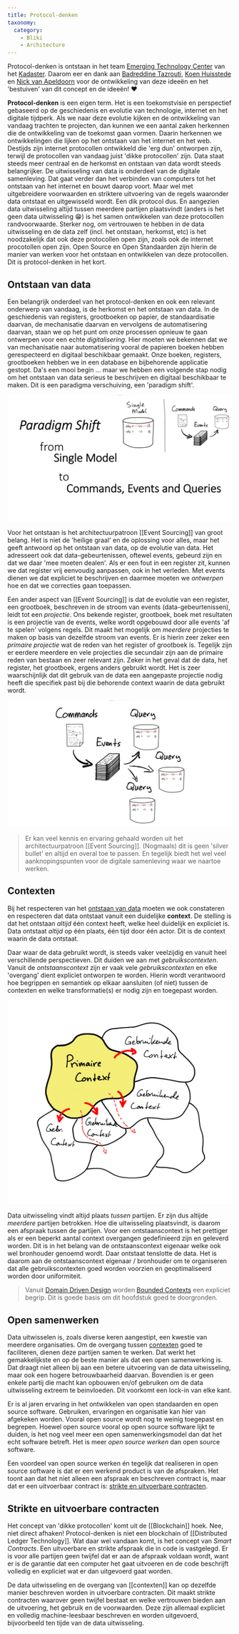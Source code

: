 ```yaml
---
title: Protocol-denken
taxonomy:
  category:
    - Bliki
    - Architecture
---
```

Protocol-denken is ontstaan in het team <a href="https://www.kadaster.nl/zakelijk/over-ons/innovatie" target="_blank">Emerging Technology Center</a> van het <a href="https://kadaster.nl" target="_blank">Kadaster</a>.  Daarom eer en dank aan <a href="https://www.linkedin.com/in/btazrouti/" target="_blank">Badreddine Tazrouti</a>, <a href="https://www.linkedin.com/in/koenhuisstede/" target="_blank">Koen Huisstede</a> en <a href="https://www.linkedin.com/in/nickvapeldoorn/" target="_blank">Nick van Apeldoorn</a> voor de ontwikkeling van deze ideeën en het 'bestuiven' van dit concept en de ideeën! :heart:

**Protocol-denken** is een eigen term. Het is een toekomstvisie en perspectief gebaseerd op de geschiedenis en evolutie van technologie, internet en het digitale tijdperk. Als we naar deze evolutie kijken en de ontwikkeling van vandaag trachten te projecten, dan kunnen we een aantal zaken herkennen die de ontwikkeling van de toekomst gaan vormen. Daarin herkennen we ontwikkelingen die lijken op het ontstaan van het internet en het web. Destijds zijn internet protocollen ontwikkeld die 'erg dun' ontworpen zijn, terwijl de protocollen van vandaag juist 'dikke protocollen' zijn. Data staat steeds meer centraal en de herkomst en ontstaan van data wordt steeds belangrijker. De uitwisseling van data is onderdeel van de digitale samenleving. Dat gaat verder dan het verbinden van computers tot het ontstaan van het internet en bouwt daarop voort. Maar wel met uitgebreidere voorwaarden en striktere uitvoering van de regels waaronder data ontstaat en uitgewisseld wordt. Een dik protocol dus. En aangezien data uitwisseling altijd tussen meerdere partijen plaatsvindt (anders is het geen data uitwisseling :grin:) is het samen ontwikkelen van deze protocollen randvoorwaarde. Sterker nog, om vertrouwen te hebben in de data uitwisseling en de data zelf (incl. het ontstaan, herkomst, etc) is het noodzakelijk dat ook deze protocollen open zijn, zoals ook de internet procotollen open zijn. Open Source en Open Standaarden zijn hierin de manier van werken voor het ontstaan en ontwikkelen van deze protocollen. Dit is protocol-denken in het kort.

## Ontstaan van data

Een belangrijk onderdeel van het protocol-denken en ook een relevant onderwerp van vandaag, is de herkomst en het ontstaan van data. In de geschiedenis van registers, grootboeken op papier, de standaardisatie daarvan, de mechanisatie daarvan en vervolgens de automatisering daarvan, staan we op het punt om onze processen opnieuw te gaan ontwerpen voor een echte _digitalisering_. Hier moeten we bekennen dat we van mechanisatie naar automatisering vooral de papieren boeken hebben gerespecteerd en digitaal beschikbaar gemaakt. Onze boeken, registers, grootboeken hebben we in een database en bijbehorende applicatie gestopt. Da's een mooi begin ... maar we hebben een volgende stap nodig om het ontstaan van data serieus te beschrijven en digitaal beschikbaar te maken. Dit is een paradigma verschuiving, een 'paradigm shift'.

![From Single Model to Commands, Events and Queries](/_images/event-sourcing-paradigm-shift.png)

Voor het ontstaan is het architectuurpatroon [[Event Sourcing]] van groot belang. Het is niet de 'heilige graal' en de oplossing voor alles, maar het geeft antwoord op het ontstaan van data, op de evolutie van data. Het adresseert ook dat data-gebeurtenissen, oftewel events, gebeurd zijn en dat we daar 'mee moeten dealen'. Als er een fout in een register zit, kunnen we dat register vrij eenvoudig aanpassen, ook in het verleden. Met events dienen we dat expliciet te beschrijven en daarmee moeten we _ontwerpen_ hoe en dat we correcties gaan toepassen.

Een ander aspect van [[Event Sourcing]] is dat de evolutie van een register, een grootboek, beschreven in de stroom van events (data-gebeurtenissen), leidt tot een _projectie_. Ons bekende register, grootboek, boek met resultaten is een projectie van de events, welke wordt opgebouwd door alle events 'af te spelen' volgens regels. Dit maakt het mogelijk om _meerdere_ projecties te maken op basis van dezelfde stroom van events. Er is hierin zeer zeker een _primaire projectie_ wat de reden van het register of grootboek is. Tegelijk zijn er eerdere meerdere en vele projecties die secundair zijn aan de primaire reden van bestaan en zeer relevant zijn. Zeker in het geval dat de data, het register, het grootboek, ergens anders gebruikt wordt. Het is zeer waarschijnlijk dat dit gebruik van de data een aangepaste projectie nodig heeft die specifiek past bij die behorende context waarin de data gebruikt wordt.

![Multiple projections](/_images/event-sourcing-multiple-projections.png)

> Er kan veel kennis en ervaring gehaald worden uit het architectuurpatroon [[Event Sourcing]]. (Nogmaals) dit is geen 'silver bullet' en altijd en overal toe te passen. En tegelijk biedt het wel veel aanknopingspunten voor de digitale samenleving waar we naartoe werken.

## Contexten

Bij het respecteren van het [ontstaan van data](#ontstaan-van-data) moeten we ook constateren en respecteren dat data ontstaat vanuit een duidelijke **context**. De stelling is dat het ontstaan _altijd_ één context heeft, welke heel duidelijk en expliciet is. Data ontstaat _altijd_ op één plaats, één tijd door één actor. Dit is de context waarin de data ontstaat.

Daar waar de data gebruikt wordt, is steeds vaker veelzijdig en vanuit heel verschillende perspectieven. Dit duiden we aan met _gebruikscontexten_. Vanuit de _ontstaanscontext_ zijn er vaak vele _gebruikscontexten_ en elke 'overgang' dient expliciet ontworpen te worden. Hierin wordt verantwoord hoe begrippen en semantiek op elkaar aansluiten (of niet) tussen de contexten en welke transformatie(s) er nodig zijn en toegepast worden.

![Bounded Contextx](/_images/ddd-bounded-contexts.png)

Data uitwisseling vindt altijd plaats _tussen_ partijen. Er zijn dus altijde _meerdere_ partijen betrokken. Hoe die uitwisseling plaatsvindt, is daarom een afspraak tussen de partijen. Voor een ontstaanscontext is het prettiger als er een beperkt aantal context overgangen gedefinieerd zijn en geleverd worden. Dit is in het belang van de ontstaanscontext eigenaar welke ook wel bronhouder genoemd wordt. Daar ontstaat tenslotte de data. Het is daarom aan de ontstaanscontext eigenaar / bronhouder om te organiseren dat alle gebruikscontexten goed worden voorzien en geoptimaliseerd worden door uniformiteit.

> Vanuit [Domain Driven Design](https://martinfowler.com/bliki/DomainDrivenDesign.html) worden [Bounded Contexts](https://martinfowler.com/bliki/BoundedContext.html) een expliciet begrip. Dit is goede basis om dit hoofdstuk goed te doorgronden.

## Open samenwerken

Data uitwisselen is, zoals diverse keren aangestipt, een kwestie van meerdere organisaties. Om de overgang tussen [contexten](#contexten) goed te faciliteren, dienen deze partijen samen te werken. Dat werkt het gemakkelijkste en op de beste manier als dat een open samenwerking is. Dat draagt niet alleen bij aan een betere uitvoering van de data uitwisseling, maar ook een hogere betrouwbaarheid daarvan. Bovendien is er geen enkele partij die macht kan opbouwen en/of gebruiken om de data uitwisseling extreem te beinvloeden. Dit voorkomt een lock-in van elke kant.

Er is al jaren ervaring in het ontwikkelen van open standaarden en open source software. Gebruiken, ervaringen en organisatie kan hier van afgekeken worden. Vooral open source wordt nog te weinig toegepast en begrepen. Hoewel open source vooral op open source software lijkt te duiden, is het nog veel meer een open samenwerkingsmodel dan dat het echt software betreft. Het is meer _open source werken_ dan open source software.

Een voordeel van open source werken én tegelijk dat realiseren in open source software is dat er een werkend product is van de afspraken. Het toont aan dat het niet alleen een afspraak en beschreven contract is, maar dat er een uitvoerbaar contract is: [strikte en uitvoerbare contracten](#strikte-en-uitvoerbare-contracten).

## Strikte en uitvoerbare contracten

Het concept van 'dikke protocollen' komt uit de [[Blockchain]] hoek. Nee, niet direct afhaken! Protocol-denken is niet een blockchain of [[Distributed Ledger Technology]]. Wat daar wel vandaan komt, is het concept van _Smart Contracts_. Een uitvoerbare en strikte afspraak die in code is vastgelegd. Er is voor alle partijen geen twijfel dat er aan de afspraak voldaan wordt, want er is de garantie dat een computer het gaat uitvoeren en de code beschrijft volledig en expliciet wat er dan uitgevoerd gaat worden.

De data uitwisseling en de overgang van [[contexten]] kan op dezelfde manier beschreven worden in uitvoerbare contracten. Dit maakt strikte contracten waarover geen twijfel bestaat en welke vertrouwen bieden aan de uitvoering, het gebruik en de voorwaarden. Deze zijn allemaal expliciet en volledig machine-leesbaar beschreven en worden uitgevoerd, bijvoorbeeld ten tijde van de data uitwisseling.

